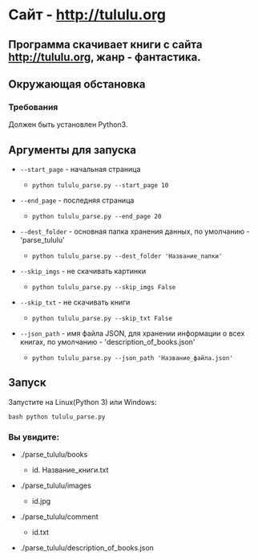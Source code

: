 # Сайт - http://tululu.org

## Программа скачивает книги с сайта http://tululu.org, жанр - фантастика.

## Окружающая обстановка

### Требования

Должен быть установлен Python3.

## Аргументы для запуска

* ```--start_page``` - начальная страница
    * ```python tululu_parse.py --start_page 10```

* ```--end_page``` - последняя страница
    * ```python tululu_parse.py --end_page 20```

* ```--dest_folder``` - основная папка хранения данных, по умолчанию - 'parse_tululu'
    * ```python tululu_parse.py --dest_folder 'Название_папки'```

* ```--skip_imgs``` - не скачивать картинки
    * ```python tululu_parse.py --skip_imgs False```

* ```--skip_txt``` - не скачивать книги
    * ```python tululu_parse.py --skip_txt False```

* ```--json_path``` - имя файла JSON, для хранении информации о всех книгах, по умолчанию - 'description_of_books.json'
     * ```python tululu_parse.py --json_path 'Название_файла.json'```

## Запуск

Запустите на Linux(Python 3) или Windows:

``` bash python tululu_parse.py ```


### Вы увидите:

* ./parse_tululu/books
     * id. Название_книги.txt

* ./parse_tululu/images
     * id.jpg

* ./parse_tululu/comment
     * id.txt

* ./parse_tululu/description_of_books.json
